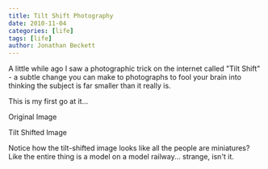```yaml
---
title: Tilt Shift Photography
date: 2010-11-04
categories: [life]
tags: [life]
author: Jonathan Beckett
---
```


A little while ago I saw a photographic trick on the internet called "Tilt Shift" - a subtle change you can make to photographs to fool your brain into thinking the subject is far smaller than it really is.

This is my first go at it...

Original Image

Tilt Shifted Image

Notice how the tilt-shifted image looks like all the people are miniatures? Like the entire thing is a model on a model railway... strange, isn't it.